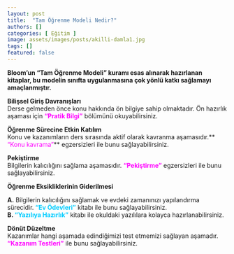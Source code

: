 ```yaml
---
layout: post
title:  "Tam Öğrenme Modeli Nedir?"
authors: []
categories: [ Eğitim ]
image: assets/images/posts/akilli-damla1.jpg
tags: []
featured: false
---
```

**Bloom&#8217;un &#8220;Tam Öğrenme Modeli&#8221; kuramı esas alınarak hazırlanan kitaplar, bu modelin sınıfta uygulanmasına çok yönlü katkı sağlamayı amaçlanmıştır.**

**Bilişsel Giriş Davranışları**  
Derse gelmeden önce konu hakkında ön bilgiye sahip olmaktadır. Ön hazırlık aşaması için **<span style="color: #ff00ff;">&#8220;Pratik Bilgi&#8221;</span>** bölümünü okuyabilirsiniz.

**Öğrenme Sürecine Etkin Katılım**  
Konu ve kazanımların ders sırasında aktif olarak kavranma aşamasıdır.** <span style="color: #ff00ff;">&#8220;Konu kavrama&#8221;</span>** egzersizleri ile bunu sağlayabilirsiniz.

**Pekiştirme**  
Bilgilerin kalıcılığını sağlama aşamasıdır. **<span style="color: #ff00ff;">&#8220;Pekiştirme&#8221;</span>** egzersizleri ile bunu sağlayabilirsiniz.

**Öğrenme Eksikliklerinin Giderilmesi**

**A.** Bilgilerin kalıcılığını sağlamak ve evdeki zamanınızı yapılandırma sürecidir.<span style="color: #00ccff;"><strong> &#8220;Ev Ödevleri&#8221;</strong> </span>kitabı ile bunu sağlayabilirsiniz.  
**B. <span style="color: #00ccff;">&#8220;Yazılıya Hazırlık&#8221;</span>** kitabı ile okuldaki yazılılara kolayca hazırlanabilirsiniz.

**Dönüt Düzeltme**  
Kazanımlar hangi aşamada edindiğimizi test etmemizi sağlayan aşamadır. <span style="color: #ff00ff;"><strong>&#8220;Kazanım Testleri&#8221;</strong></span> ile bunu sağlayabilirsiniz.
